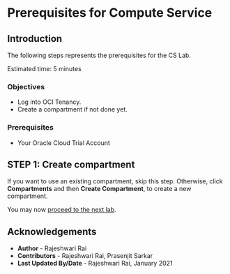 # Prerequisites for Compute Service

## Introduction

The following steps represents the prerequisites for the CS Lab.

Estimated time: 5 minutes

### Objectives

- Log into OCI Tenancy.
- Create a compartment if not done yet.

### Prerequisites

- Your Oracle Cloud Trial Account

## **STEP 1:** Create compartment

If you want to use an existing compartment, skip this step. Otherwise, click **Compartments** and then **Create Compartment**, to create a new compartment.

You may now [proceed to the next lab](#next).

## Acknowledgements

- **Author** - Rajeshwari Rai
- **Contributors** -  Rajeshwari Rai, Prasenjit Sarkar
- **Last Updated By/Date** - Rajeshwari Rai, January 2021

